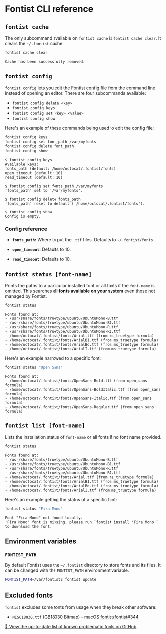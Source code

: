 # Fontist CLI reference

<!-- This can be converted to a folder & multiple pages at any time. -->

## `fontist cache`

The only subcommand available on `fontist cache` is `fontist cache clear`. It clears the `~/.fontist` cache.

```sh
fontist cache clear
```

```
Cache has been successfully removed.
```

## `fontist config`

`fontist config` lets you edit the Fontist config file from the command line instead of opening an editor. There are four subcommands available:

- `fontist config delete <key>`
- `fontist config keys`
- `fontist config set <key> <value>`
- `fontist config show`

Here's an example of these commands being used to edit the config file:

```sh
fontist config keys
fontist config set font_path /var/myfonts
fontist config delete font_path
fontist config show
```

```
$ fontist config keys
Available keys:
fonts_path (default: /home/octocat/.fontist/fonts)
open_timeout (default: 10)
read_timeout (default: 10)

$ fontist config set fonts_path /var/myfonts
'fonts_path' set to '/var/myfonts'.

$ fontist config delete fonts_path
'fonts_path' reset to default ('/home/octocat/.fontist/fonts').

$ fontist config show
Config is empty.
```

### Config reference

<!-- Move this into its own '/reference/config' page if this grows a lot. -->

- **`fonts_path`:** Where to put the `.ttf` files. Defaults to `~/.fontist/fonts`

- **`open_timeout`:** Defaults to 10.

- **`read_timeout`:** Defaults to 10.

## `fontist status [font-name]`

Prints the paths to a particular installed font or all fonts if the `font-name` is omitted. This searches **all fonts available on your system** even those not managed by Fontist.

```sh
fontist status
```

```
Fonts found at:
- /usr/share/fonts/truetype/ubuntu/UbuntuMono-B.ttf
- /usr/share/fonts/truetype/ubuntu/UbuntuMono-BI.ttf
- /usr/share/fonts/truetype/ubuntu/UbuntuMono-R.ttf
- /usr/share/fonts/truetype/ubuntu/UbuntuMono-RI.ttf
- /home/octocat/.fontist/fonts/Arial.ttf (from ms_truetype formula)
- /home/octocat/.fontist/fonts/ArialBI.ttf (from ms_truetype formula)
- /home/octocat/.fontist/fonts/ArialBd.ttf (from ms_truetype formula)
- /home/octocat/.fontist/fonts/ArialI.ttf (from ms_truetype formula)
```

Here's an example narrowed to a specific font:

```sh
fontist status "Open Sans"
```

```
Fonts found at:
- /home/octocat/.fontist/fonts/OpenSans-Bold.ttf (from open_sans formula)
- /home/octocat/.fontist/fonts/OpenSans-BoldItalic.ttf (from open_sans formula)
- /home/octocat/.fontist/fonts/OpenSans-Italic.ttf (from open_sans formula)
- /home/octocat/.fontist/fonts/OpenSans-Regular.ttf (from open_sans formula)
```

## `fontist list [font-name]`

Lists the installation status of `font-name` or all fonts if no font name provided.

```sh
fontist status
```

```
Fonts found at:
- /usr/share/fonts/truetype/ubuntu/UbuntuMono-B.ttf
- /usr/share/fonts/truetype/ubuntu/UbuntuMono-BI.ttf
- /usr/share/fonts/truetype/ubuntu/UbuntuMono-R.ttf
- /usr/share/fonts/truetype/ubuntu/UbuntuMono-RI.ttf
- /home/octocat/.fontist/fonts/Arial.ttf (from ms_truetype formula)
- /home/octocat/.fontist/fonts/ArialBI.ttf (from ms_truetype formula)
- /home/octocat/.fontist/fonts/ArialBd.ttf (from ms_truetype formula)
- /home/octocat/.fontist/fonts/ArialI.ttf (from ms_truetype formula)
```

Here's an example getting the status of a specific font:

```sh
fontist status "Fira Mono"
```

```
Font "Fira Mono" not found locally.
'Fira Mono' font is missing, please run `fontist install 'Fira Mono'` to download the font.
```

## Environment variables

### `FONTIST_PATH`

By default Fontist uses the `~/.fontist` directory to store fonts and its files. It can be changed with the `FONTIST_PATH` environment variable.

```sh
FONTIST_PATH=/var/fontist2 fontist update
```

## Excluded fonts

`fontist` excludes some fonts from usage when they break other software:

- `NISC18030.ttf` (GB18030 Bitmap) - macOS [fontist/fontist#344](https://github.com/fontist/fontist/issues/344)

[📑 View the up-to-date list of known problematic fonts on GitHub](https://github.com/fontist/fontist/blob/main/lib/fontist/exclude.yml)

